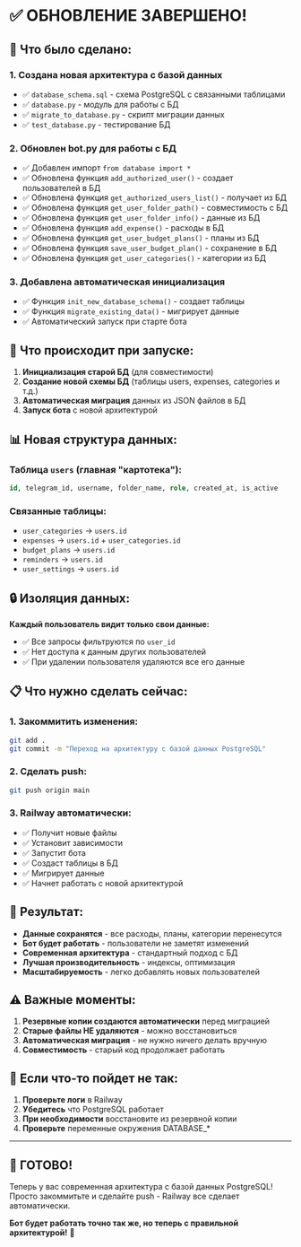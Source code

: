 # ✅ ОБНОВЛЕНИЕ ЗАВЕРШЕНО!

## 🎉 Что было сделано:

### 1. **Создана новая архитектура с базой данных**
- ✅ `database_schema.sql` - схема PostgreSQL с связанными таблицами
- ✅ `database.py` - модуль для работы с БД
- ✅ `migrate_to_database.py` - скрипт миграции данных
- ✅ `test_database.py` - тестирование БД

### 2. **Обновлен bot.py для работы с БД**
- ✅ Добавлен импорт `from database import *`
- ✅ Обновлена функция `add_authorized_user()` - создает пользователей в БД
- ✅ Обновлена функция `get_authorized_users_list()` - получает из БД
- ✅ Обновлена функция `get_user_folder_path()` - совместимость с БД
- ✅ Обновлена функция `get_user_folder_info()` - данные из БД
- ✅ Обновлена функция `add_expense()` - расходы в БД
- ✅ Обновлена функция `get_user_budget_plans()` - планы из БД
- ✅ Обновлена функция `save_user_budget_plan()` - сохранение в БД
- ✅ Обновлена функция `get_user_categories()` - категории из БД

### 3. **Добавлена автоматическая инициализация**
- ✅ Функция `init_new_database_schema()` - создает таблицы
- ✅ Функция `migrate_existing_data()` - мигрирует данные
- ✅ Автоматический запуск при старте бота

## 🚀 Что происходит при запуске:

1. **Инициализация старой БД** (для совместимости)
2. **Создание новой схемы БД** (таблицы users, expenses, categories и т.д.)
3. **Автоматическая миграция** данных из JSON файлов в БД
4. **Запуск бота** с новой архитектурой

## 📊 Новая структура данных:

### Таблица `users` (главная "картотека"):
```sql
id, telegram_id, username, folder_name, role, created_at, is_active
```

### Связанные таблицы:
- `user_categories` → `users.id`
- `expenses` → `users.id` + `user_categories.id`
- `budget_plans` → `users.id`
- `reminders` → `users.id`
- `user_settings` → `users.id`

## 🔒 Изоляция данных:

**Каждый пользователь видит только свои данные:**
- ✅ Все запросы фильтруются по `user_id`
- ✅ Нет доступа к данным других пользователей
- ✅ При удалении пользователя удаляются все его данные

## 📋 Что нужно сделать сейчас:

### 1. **Закоммитить изменения:**
```bash
git add .
git commit -m "Переход на архитектуру с базой данных PostgreSQL"
```

### 2. **Сделать push:**
```bash
git push origin main
```

### 3. **Railway автоматически:**
- ✅ Получит новые файлы
- ✅ Установит зависимости
- ✅ Запустит бота
- ✅ Создаст таблицы в БД
- ✅ Мигрирует данные
- ✅ Начнет работать с новой архитектурой

## 🎯 Результат:

- **Данные сохранятся** - все расходы, планы, категории перенесутся
- **Бот будет работать** - пользователи не заметят изменений
- **Современная архитектура** - стандартный подход с БД
- **Лучшая производительность** - индексы, оптимизация
- **Масштабируемость** - легко добавлять новых пользователей

## ⚠️ Важные моменты:

1. **Резервные копии создаются автоматически** перед миграцией
2. **Старые файлы НЕ удаляются** - можно восстановиться
3. **Автоматическая миграция** - не нужно ничего делать вручную
4. **Совместимость** - старый код продолжает работать

## 🔧 Если что-то пойдет не так:

1. **Проверьте логи** в Railway
2. **Убедитесь** что PostgreSQL работает
3. **При необходимости** восстановите из резервной копии
4. **Проверьте** переменные окружения DATABASE_*

---

## 🎉 ГОТОВО!

Теперь у вас современная архитектура с базой данных PostgreSQL! Просто закоммитьте и сделайте push - Railway все сделает автоматически.

**Бот будет работать точно так же, но теперь с правильной архитектурой!** 🚀
